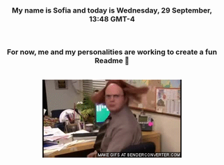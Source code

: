 


<div align="center">
<h3 >My name is Sofia and today is Wednesday, 29 September, 13:48 GMT-4</h3><br>
<h3 >For now, me and my personalities are working to create a fun Readme 👋
</h3><br>
<img src='img/dwight.gif' alt='working...'/>
</div>
